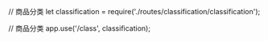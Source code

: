 // 商品分类
let classification = require('./routes/classification/classification');

// 商品分类
app.use('/class', classification);